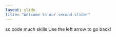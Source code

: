 ```yaml
---
layout: slide
title: "Welcome to our second slide!"
---
```

so code much skills
Use the left arrow to go back!
